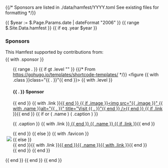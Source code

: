 {{/* 
Sponsors are listed in ./data/hamfest/YYYY.toml
See existing files for formatting
*/}}

{{ $year := $.Page.Params.date | dateFormat "2006" }}
{{ range $.Site.Data.hamfest }}
	{{ if eq .year $year }}
		<h3>Sponsors</h3>
		<p style="margin-bottom:6px;">This Hamfest supported by contributions from:</p>
		{{ with .sponsor }}
			<ul style="list-style:none;border-left:0;margin-left:0;">
			{{ range . }}
				{{ if gt .level "" }} 
					{{/* From https://gohugo.io/templates/shortcode-templates/ */}}
					<figure {{ with .class }}class="{{ . }}"{{ end }}>
						{{ with .level }}<h4>{{ . }} Sponsor</h4>{{ end }}
						{{ with .link }}<a href="{{ . }}">{{ end }}
							{{ if .image  }}<img src="{{ .image }}" {{ with .name }}alt="{{ . }}" title="Visit {{ . }}"{{ end }} />{{ end }}
						{{ if .link }}</a>{{ end }}
						{{ if or ( .name ) ( .caption ) }}
							<figcaption><p>
								{{ .caption }}
								{{ with .link }}<a href="{{ . }}"> {{ end }}
									{{ .name }}
								{{ if .link }}</a>{{ end }}
							</p></figcaption>
						{{ end }}
					</figure>
				{{ else }}
					{{ with .favicon }}<li style="list-style:none;position:relative;left:-20px;"><img src="{{ . | safeURL }}" /> {{ else }}<li>{{ end }}{{ with .link }}<a href="{{ . }}">{{ end }}{{ .name }}{{ with .link }}</a>{{ end }}</li>
				{{ end }}
			{{ end }}
			</ul>
		{{ end }}
	{{ end }}
{{ end }}

